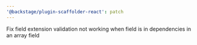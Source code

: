 ```yaml
---
'@backstage/plugin-scaffolder-react': patch
---
```


Fix field extension validation not working when field is in dependencies in an array field
